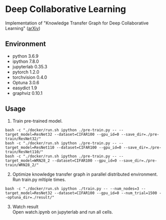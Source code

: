 # Deep Collaborative Learning

Implementation of "Knowledge Transfer Graph for Deep Collaborative Learning" ([arXiv](https://arxiv.org/abs/1909.04286))


## Environment
 - python 3.6.9
 - ipython 7.8.0
 - jupyterlab 0.35.3
 - pytorch 1.2.0
 - torchvision 0.4.0
 - Optuna 3.0.6
 - easydict 1.9
 - graphviz 0.10.1



## Usage
1. Train pre-trained model.
```
bash -c "./docker/run.sh ipython ./pre-train.py -- --target_model=ResNet32 --dataset=CIFAR100 --gpu_id=0 --save_dir=./pre-train/ResNet32/"
bash -c "./docker/run.sh ipython ./pre-train.py -- --target_model=ResNet110 --dataset=CIFAR100 --gpu_id=0 --save_dir=./pre-train/ResNet110/"
bash -c "./docker/run.sh ipython ./pre-train.py -- --target_model=WRN28_2 --dataset=CIFAR100 --gpu_id=0 --save_dir=./pre-train/WRN28_2/"
```

2. Optimize knowledge transfer graph in parallel distributed environment.
Run train.py mltiple times.
```
bash -c "./docker/run.sh ipython ./train.py -- --num_nodes=3 --target_model=ResNet32 --dataset=CIFAR100 --gpu_id=0 --num_trial=1500 --optuna_dir=./result/"
```

3. Watch result  
Open watch.ipynb on jupyterlab and run all cells.
